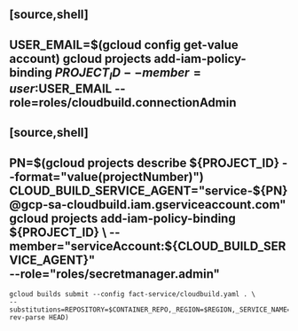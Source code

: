 [source,shell]
-----
USER_EMAIL=$(gcloud config get-value account)
gcloud projects add-iam-policy-binding $PROJECT_ID --member=user:$USER_EMAIL --role=roles/cloudbuild.connectionAdmin
-----

[source,shell]
-----
PN=$(gcloud projects describe ${PROJECT_ID} --format="value(projectNumber)")
CLOUD_BUILD_SERVICE_AGENT="service-${PN}@gcp-sa-cloudbuild.iam.gserviceaccount.com"
gcloud projects add-iam-policy-binding ${PROJECT_ID} \
--member="serviceAccount:${CLOUD_BUILD_SERVICE_AGENT}" \
--role="roles/secretmanager.admin"
-----

```
gcloud builds submit --config fact-service/cloudbuild.yaml . \
--substitutions=REPOSITORY=$CONTAINER_REPO,_REGION=$REGION,_SERVICE_NAME=$SERVICE_NAME,_IMAGE_NAME=$IMAGE_NAME,COMMIT_SHA=$(git rev-parse HEAD)
```
